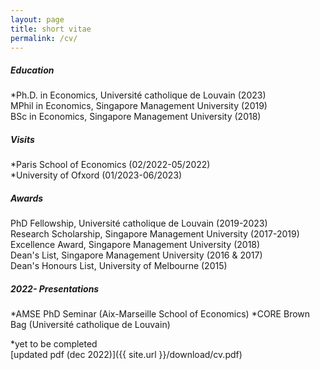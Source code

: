 ```yaml
---
layout: page
title: short vitae 
permalink: /cv/
---
```


##### Education
*Ph.D. in Economics, Université catholique de Louvain (2023)\
MPhil in Economics, Singapore Management University (2019)\
BSc in Economics, Singapore Management University (2018)

##### Visits
*Paris School of Economics (02/2022-05/2022)\
*University of Ofxord (01/2023-06/2023)

##### Awards
PhD Fellowship, Université catholique de Louvain (2019-2023)\
Research Scholarship, Singapore Management University (2017-2019)\
Excellence Award, Singapore Management University (2018)\
Dean's List, Singapore Management University (2016 & 2017)\
Dean's Honours List, University of Melbourne (2015)

##### 2022- Presentations
*AMSE PhD Seminar (Aix-Marseille School of Economics)
*CORE Brown Bag (Université catholique de Louvain)


*yet to be completed\
[updated pdf (dec 2022)]({{ site.url }}/download/cv.pdf)


